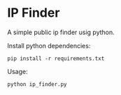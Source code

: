 # IP Finder

A simple public ip finder usig python.

Install python dependencies: 

`pip install -r requirements.txt`

Usage:

`python ip_finder.py`
